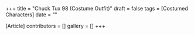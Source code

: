 +++
title = "Chuck Tux 98 (Costume Outfit)"
draft = false
tags = [Costumed Characters]
date = ""

[Article]
contributors = []
gallery = []
+++